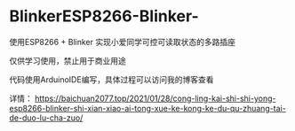# BlinkerESP8266-Blinker-
使用ESP8266 + Blinker 实现小爱同学可控可读取状态的多路插座

仅供学习使用，禁止用于商业用途

代码使用ArduinoIDE编写，具体过程可以访问我的博客查看

详情：
https://baichuan2077.top/2021/01/28/cong-ling-kai-shi-shi-yong-esp8266-blinker-shi-xian-xiao-ai-tong-xue-ke-kong-ke-du-qu-zhuang-tai-de-duo-lu-cha-zuo/
